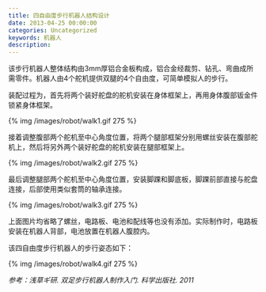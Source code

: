 ```yaml
---
title: 四自由度步行机器人结构设计
date: 2013-04-25 00:00:00
categories: Uncategorized
keywords: 机器人
description: 
---
```


该步行机器人整体结构由3mm厚铝合金板构成，铝合金经裁剪、钻孔、弯曲成所需零件。机器人由4个舵机提供双腿的4个自由度，可简单模拟人的步行。

装配过程为，首先将两个装好舵盘的舵机安装在身体框架上，再用身体腹部钣金件锁紧身体框架。

{% img /images/robot/walk1.gif 275 %}

接着调整腹部两个舵机至中心角度位置，将两个腿部框架分别用螺丝安装在腹部舵机上，然后将另外两个装好舵盘的舵机安装在腿部框架上。

{% img /images/robot/walk2.gif 275 %}

最后调整腿部两个舵机至中心角度位置，安装脚踝和脚底板，脚踝前部直接与舵盘连接，后部使用类似套筒的轴承连接。

{% img /images/robot/walk3.gif 275 %}

上面图片均省略了螺丝，电路板、电池和配线等也没有添加。实际制作时，电路板安装在机器人背部，电池放置在机器人腹腔内。

该四自由度步行机器人的步行姿态如下：

{% img /images/robot/walk4.gif 275 %}

<cite>参考：浅草ギ研. 双足步行机器人制作入门. 科学出版社. 2011</cite>
